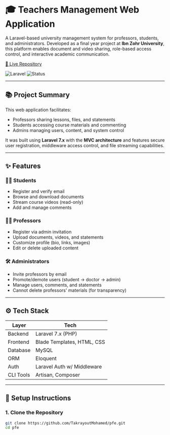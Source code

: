 # 🎓 Teachers Management Web Application

A Laravel-based university management system for professors, students, and administrators. Developed as a final year project at **Ibn Zohr University**, this platform enables document and video sharing, role-based access control, and interactive academic communication.

[🔗 Live Repository](https://github.com/TakrayoutMohamed/pfe)

![Laravel](https://img.shields.io/badge/framework-laravel-red)
![Status](https://img.shields.io/badge/project-complete-brightgreen)

---

## 📚 Project Summary

This web application facilitates:

- Professors sharing lessons, files, and statements
- Students accessing course materials and commenting
- Admins managing users, content, and system control

It was built using **Laravel 7.x** with the **MVC architecture** and features secure user registration, middleware access control, and file streaming capabilities.

---

## ✨ Features

### 👨‍🎓 Students
- Register and verify email
- Browse and download documents
- Stream course videos (read-only)
- Add and manage comments

### 👩‍🏫 Professors
- Register via admin invitation
- Upload documents, videos, and statements
- Customize profile (bio, links, images)
- Edit or delete uploaded content

### 🛠️ Administrators
- Invite professors by email
- Promote/demote users (student → doctor → admin)
- Manage users, comments, and statements
- Cannot delete professors' materials (for transparency)

---

## ⚙️ Tech Stack

| Layer       | Tech                  |
|-------------|------------------------|
| Backend     | Laravel 7.x (PHP)      |
| Frontend    | Blade Templates, HTML, CSS |
| Database    | MySQL                  |
| ORM         | Eloquent               |
| Auth        | Laravel Auth w/ Middleware |
| CLI Tools   | Artisan, Composer      |

---

## 🚀 Setup Instructions

### 1. Clone the Repository
```bash
git clone https://github.com/TakrayoutMohamed/pfe.git
cd pfe

